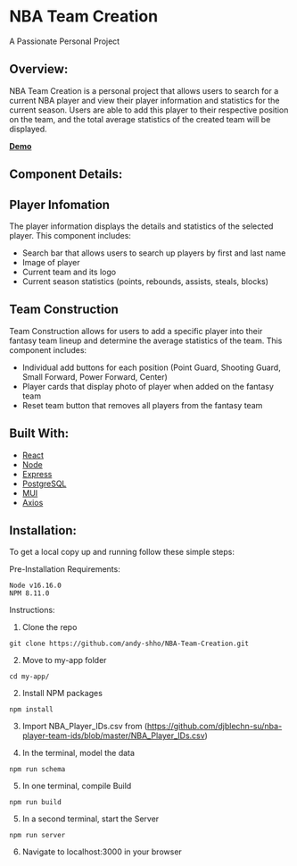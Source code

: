 NBA Team Creation
=================================
A Passionate Personal Project

Overview:
---------
NBA Team Creation is a personal project that allows users to search for a current NBA player and view their player information and statistics for the current season. Users are able to add this player to their respective position on the team, and the total average statistics of the created team will be displayed.

**[Demo](https://youtu.be/JW_WZA3yM_g)**


Component Details:
-----------------
Player Infomation 
-----------------

The player information displays the details and statistics of the selected player. This component includes:
  * Search bar that allows users to search up players by first and last name
  * Image of player 
  * Current team and its logo
  * Current season statistics (points, rebounds, assists, steals, blocks)

Team Construction
-----------------
Team Construction allows for users to add a specific player into their fantasy team lineup and determine the average statistics of the team. This component includes:
  * Individual add buttons for each position (Point Guard, Shooting Guard, Small Forward, Power Forward, Center)
  * Player cards that display photo of player when added on the fantasy team
  * Reset team button that removes all players from the fantasy team

Built With:
-------------
* [React](https://reactjs.org/)
* [Node](https://nodejs.dev/en/)
* [Express](https://expressjs.com/)
* [PostgreSQL](https://www.postgresql.org/)
* [MUI](https://mui.com/)
* [Axios](https://www.axios.com/)

Installation:
-------------
To get a local copy up and running follow these simple steps:

Pre-Installation Requirements:
```
Node v16.16.0
NPM 8.11.0
```
Instructions:
1. Clone the repo

`git clone https://github.com/andy-shho/NBA-Team-Creation.git`

2. Move to my-app folder

`cd my-app/`

2. Install NPM packages

`npm install`

3. Import NBA_Player_IDs.csv from (https://github.com/djblechn-su/nba-player-team-ids/blob/master/NBA_Player_IDs.csv)

4. In the terminal, model the data

`npm run schema`

5. In one terminal, compile Build

`npm run build`

5. In a second terminal, start the Server

`npm run server`

6. Navigate to localhost:3000 in your browser
